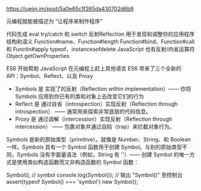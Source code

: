 https://juejin.im/post/5a0e65c1f265da430702d6b9

元编程就能被描述为 “让程序来制作程序”

代码生成 eval try/catch 和 switch
反射Reflection 用于发现和调整你的应用程序结构和语义
Function#name、Function#length  Function#bind、Function#call 和 Functin#apply  typeof、instancesofdelete  JavaScript 也有反射/内省运算符  Object.getOwnProperties

ES6 开始帮助 JavaScript 在元编程上赶上其他语言
ES6 带来了三个全新的 API：Symbol、Reflect、以及 Proxy

- Symbols 是 实现了的反射（Reflection within implementation）—— 你将 Symbols 应用到你已有的类和对象上去改变它们的行为
- Reflect 是 通过自省（introspection）实现反射（Reflection through introspection） —— 通常用来探索非常底层的代码信息。
- Proxy 是 通过调解（intercession）实现反射（Reflection through intercession） —— 包裹对象并通过自陷（trap）来拦截对象行为。

Symbols 是新的原始类型（primitive）。就像是 Number、String、和 Boolean 一样。Symbols 具有一个 Symbol 函数用于创建 Symbol。与别的原始类型不同，Symbols 没有字面量语法（例如，String 有 ''）—— 创建 Symbol 的唯一方式是使用类似构造函数而又非构造函数的 Symbol 函数：

Symbol(); // symbol
console.log(Symbol()); // 输出 "Symbol()" 至控制台
assert(typeof Symbol() === 'symbol')
new Symbol();